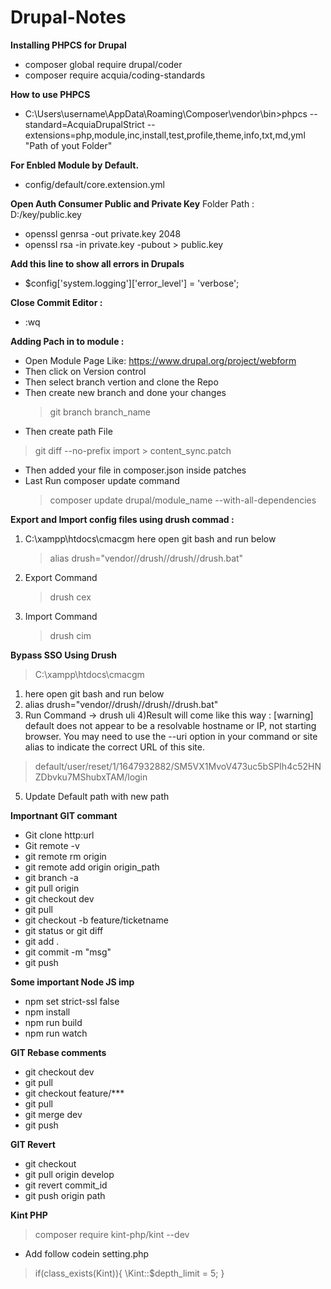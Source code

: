 # Drupal-Notes


**Installing PHPCS for Drupal** 
- composer global require drupal/coder
- composer require acquia/coding-standards

**How to use PHPCS**
- C:\Users\username\AppData\Roaming\Composer\vendor\bin>phpcs --standard=AcquiaDrupalStrict --extensions=php,module,inc,install,test,profile,theme,info,txt,md,yml "Path of yout Folder"


**For Enbled Module by Default.**
- config/default/core.extension.yml

**Open Auth Consumer Public and Private Key**
Folder Path : D:/key/public.key
- openssl genrsa -out private.key 2048
- openssl rsa -in private.key -pubout > public.key

**Add this line to show all errors in Drupals**
- $config['system.logging']['error_level'] = 'verbose';

**Close Commit Editor :**
- :wq

**Adding Pach in to module :**
- Open Module Page Like: https://www.drupal.org/project/webform
- Then click on Version control
- Then select branch vertion and clone the Repo 
- Then create new branch and done your changes
  > git branch branch_name
- Then create path File 
 > git diff --no-prefix import > content_sync.patch
- Then added your file in composer.json inside patches
- Last Run composer update command
   > composer update drupal/module_name --with-all-dependencies
		
**Export and Import config files using drush commad :**
1) C:\xampp\htdocs\cmacgm  here open git bash and run below 
	> alias drush="vendor//drush//drush//drush.bat"
2) Export Command
   > drush cex
4) Import Command
   > drush cim

**Bypass SSO Using Drush**
> C:\xampp\htdocs\cmacgm  
1) here open git bash and run below
2) alias drush="vendor//drush//drush//drush.bat"
3) Run Command -> drush uli
4)Result will come like this way :
  [warning] default does not appear to be a resolvable hostname or IP, not starting browser. You may need to use the --uri option in your command or site alias to indicate the correct URL of this site.
  > default/user/reset/1/1647932882/SM5VX1MvoV473uc5bSPIh4c52HNZDbvku7MShubxTAM/login
5) Update Default path with new path

**Importnant GIT commant**
- Git clone http:url
- Git remote -v
- git remote rm origin
- git remote add origin origin_path
- git branch -a
- git pull origin
- git checkout dev
- git pull
- git checkout -b feature/ticketname
- git status or git diff
- git add .
- git commit -m "msg"
- git push 

**Some important Node JS imp**
- npm set strict-ssl false
- npm install
- npm run build
- npm run watch

**GIT Rebase comments**
- git checkout dev
- git pull
- git checkout feature/***
- git pull
- git merge dev
- git push

**GIT Revert**
- git checkout
- git pull origin develop
- git revert commit_id
- git push origin path

**Kint PHP**
> composer require kint-php/kint --dev
- Add follow codein setting.php
> if(class_exists(Kint)){
> \Kint::$depth_limit = 5;
> }
    
